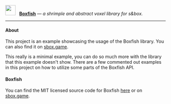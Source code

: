 <img src="https://cdn.sbox.game/org/fish/boxfish/thumb/01da0f75-c998-4387-844c-631db5f4b5dc.png" width="32" height="32" />&nbsp;&nbsp;&nbsp;[**Boxfish**](https://sbox.game/fish/boxfish) _— a shrimple and abstract voxel library for s&box._

---

#### About

This project is an example showcasing the usage of the Boxfish library.
You can also find it on [sbox.game](https://sbox.game/fish/boxfish-example).

This really is a minimal example, you can do so much more with the library that this example doesn't show.
There are a few commented out examples in this project on how to utilize some parts of the Boxfish API.

#### Boxfish

You can find the MIT licensed source code for Boxfish [here](https://github.com/Small-Fish-Dev/boxfish/tree/main) or on [sbox.game](https://sbox.game/fish/boxfish).
